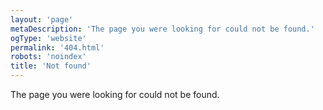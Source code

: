 ```yaml
---
layout: 'page'
metaDescription: 'The page you were looking for could not be found.'
ogType: 'website'
permalink: '404.html'
robots: 'noindex'
title: 'Not found'
---
```


The page you were looking for could not be found.
